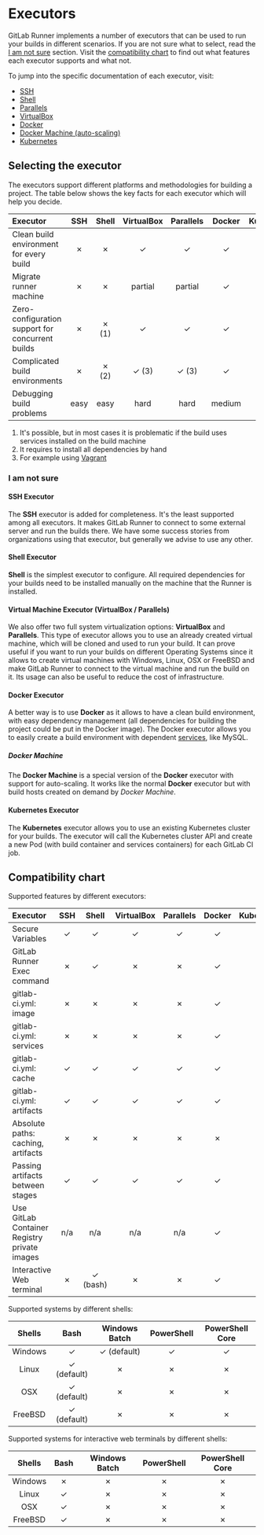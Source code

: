 # Executors

GitLab Runner implements a number of executors that can be used to run your
builds in different scenarios. If you are not sure what to select, read the
[I am not sure](#i-am-not-sure) section.
Visit the [compatibility chart](#compatibility-chart) to find
out what features each executor supports and what not.

To jump into the specific documentation of each executor, visit:

- [SSH](ssh.md)
- [Shell](shell.md)
- [Parallels](parallels.md)
- [VirtualBox](virtualbox.md)
- [Docker](docker.md)
- [Docker Machine (auto-scaling)](docker_machine.md)
- [Kubernetes](kubernetes.md)

## Selecting the executor

The executors support different platforms and methodologies for building a
project. The table below shows the key facts for each executor which will help
you decide.

| Executor                                          | SSH  | Shell   | VirtualBox | Parallels | Docker | Kubernetes |
|:--------------------------------------------------|:----:|:-------:|:----------:|:---------:|:------:|:----------:|
| Clean build environment for every build           | ✗    | ✗       | ✓          | ✓         | ✓      | ✓          |
| Migrate runner machine                            | ✗    | ✗       | partial    | partial   | ✓      | ✓          |
| Zero-configuration support for concurrent builds  | ✗    | ✗ (1)   | ✓          | ✓         | ✓      | ✓          |
| Complicated build environments                    | ✗    | ✗ (2)   | ✓ (3)      | ✓ (3)     | ✓      | ✓          |
| Debugging build problems                          | easy | easy    | hard       | hard      | medium | medium     |

1. It's possible, but in most cases it is problematic if the build uses services
   installed on the build machine
2. It requires to install all dependencies by hand
3. For example using [Vagrant](https://www.vagrantup.com/docs/virtualbox/ "Vagrant documentation for VirtualBox")

### I am not sure

#### SSH Executor

The **SSH** executor is added for completeness. It's the least supported
among all executors. It makes GitLab Runner to connect to some external server
and run the builds there. We have some success stories from organizations using
that executor, but generally we advise to use any other.

#### Shell Executor

**Shell** is the simplest executor to configure. All required dependencies for
your builds need to be installed manually on the machine that the Runner is
installed.

#### Virtual Machine Executor (VirtualBox / Parallels)

We also offer two full system virtualization options: **VirtualBox** and
**Parallels**. This type of executor allows you to use an already created
virtual machine, which will be cloned and used to run your build. It can prove
useful if you want to run your builds on different Operating Systems since it
allows to create virtual machines with Windows, Linux, OSX or FreeBSD and make
GitLab Runner to connect to the virtual machine and run the build on it. Its
usage can also be useful to reduce the cost of infrastructure.

#### Docker Executor

A better way is to use **Docker** as it allows to have a clean build environment,
with easy dependency management (all dependencies for building the project could
be put in the Docker image). The Docker executor allows you to easily create
a build environment with dependent [services], like MySQL.

##### Docker Machine

The **Docker Machine** is a special version of the **Docker** executor
with support for auto-scaling. It works like the normal **Docker** executor
but with build hosts created on demand by _Docker Machine_.

#### Kubernetes Executor

The **Kubernetes**  executor allows you to use an existing Kubernetes cluster
for your builds. The executor will call the Kubernetes cluster API
and create a new Pod (with build container and services containers) for
each GitLab CI job.

## Compatibility chart

Supported features by different executors:

| Executor                                     | SSH  | Shell   | VirtualBox | Parallels | Docker | Kubernetes |
|:---------------------------------------------|:----:|:-------:|:----------:|:---------:|:------:|:----------:|
| Secure Variables                             | ✓    | ✓       | ✓          | ✓         | ✓      | ✓          |
| GitLab Runner Exec command                   | ✗    | ✓       | ✗          | ✗         | ✓      | ✓          |
| gitlab-ci.yml: image                         | ✗    | ✗       | ✗          | ✗         | ✓      | ✓          |
| gitlab-ci.yml: services                      | ✗    | ✗       | ✗          | ✗         | ✓      | ✓          |
| gitlab-ci.yml: cache                         | ✓    | ✓       | ✓          | ✓         | ✓      | ✓          |
| gitlab-ci.yml: artifacts                     | ✓    | ✓       | ✓          | ✓         | ✓      | ✓          |
| Absolute paths: caching, artifacts           | ✗    | ✗       | ✗          | ✗         | ✗      | ✓          |
| Passing artifacts between stages             | ✓    | ✓       | ✓          | ✓         | ✓      | ✓          |
| Use GitLab Container Registry private images | n/a  | n/a     | n/a        | n/a       | ✓      | ✓          |
| Interactive Web terminal                     | ✗    | ✓ (bash)| ✗          | ✗         | ✓      | ✓          |

Supported systems by different shells:

| Shells  | Bash        | Windows Batch | PowerShell | PowerShell Core |
|:-------:|:-----------:|:-------------:|:----------:|:---------------:|
| Windows | ✓           | ✓ (default)   | ✓         | ✓              |
| Linux   | ✓ (default) | ✗             | ✗         | ✗              |
| OSX     | ✓ (default) | ✗             | ✗         | ✗              |
| FreeBSD | ✓ (default) | ✗             | ✗         | ✗              |

Supported systems for interactive web terminals by different shells:

| Shells  | Bash        | Windows Batch | PowerShell | PowerShell Core |
|:-------:|:-----------:|:-------------:|:----------:|:---------------:|
| Windows | ✗           | ✗             | ✗          | ✗             |
| Linux   | ✓           | ✗             | ✗          | ✗             |
| OSX     | ✓           | ✗             | ✗          | ✗             |
| FreeBSD | ✓           | ✗             | ✗          | ✗             |

[services]: https://docs.gitlab.com/ee/ci/services/README.html
